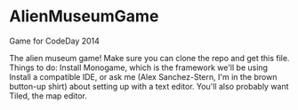 AlienMuseumGame
===============

Game for CodeDay 2014

The alien museum game!
Make sure you can clone the repo and get this file.
Things to do:
Install Monogame, which is the framework we'll be using
Install a compatible IDE, or ask me (Alex Sanchez-Stern, I'm in the brown button-up shirt) about setting up with a text editor.
You'll also probably want Tiled, the map editor.